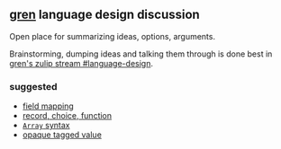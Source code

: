## [gren](https://gren-lang.org/) language design discussion

Open place for summarizing ideas, options, arguments.

Brainstorming, dumping ideas and talking them through is done best in [gren's zulip stream #language-design](https://gren.zulipchat.com/#narrow/stream/318904-language-design).

### suggested
  - [field mapping](/field-mapping.md)
  - [record, choice, function](/record-choice-function.md)
  - [`Array` syntax](/array-syntax.md)
  - [opaque tagged value](/opaque-tagged-value.md)
